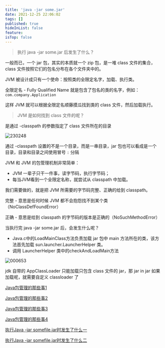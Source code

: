 ```yaml
---
title: 'java -jar some.jar'
date: 2021-12-25 22:06:02
tags: []
published: true
hideInList: false
feature: 
isTop: false
---
```

> 执行 java -jar some.jar 后发生了什么？

一般而已，一个 jar 包，其实的本质就一个 zip 包，是一堆 class 文件的集合，class 文件按照它们的包名分布在各个文件夹中的。



JVM 被设计成只有一个使命：按照类的全限定名字，加载、执行类。

全限定名 - Fully Qualified Name 就是包含了包名的类的名字，例如：`com.company.Application`



这样 JVM 就可以根据全限定名顺藤摸瓜找到类的 class 文件，然后加载执行。



> JVM 是如何找到 class 文件的呢？

是通过 -classpath 的参数指定了 class 文件所在的目录

![230248](https://image.yuhaowin.com/2021/12/25/230248.png)



通过 -classpath 设置的不是一个目录，而是一串目录，jar 包也可以看成是一个目录，目录和目录之间使用冒号 `:` 分隔



JVM 和 JVM 的包管理机制非常简单：

+ JVM 一辈子只干一件事，读字节码，执行字节码；
+ 每当JVM看到一个全限定名称，就尝试从 classpath 中加载。

我们需要做的，就是把 JVM 所需要的字节码完整、正确的给到 classpath。



完整 - 意思是任何时候 JVM 都不会抱怨找不到某个类（NoClassDefFoundError）

正确 - 意思是给到 classpath 的字节码的版本是正确的（NoSuchMethodError）



当执行完 java -jar some.jar 后，会发生什么呢？

+ Java.c中的LoadMainClass方法负责加载 jar 包中 main 方法所在的类，该方法首先加载 sun.launcher.LauncherHelper 类。
+ 调用 LauncherHelper 类中的checkAndLoadMain方法



![000653](https://image.yuhaowin.com/2021/12/26/000653.png)



jdk 自带的 AppClassLoader 只能加载只包含 class 文件的 jar，那 jar in jar 如果加载呢，就需要自定义 classloader 了



[Java包管理的那些事1](https://zhuanlan.zhihu.com/p/57834746)

[Java包管理的那些事2](https://zhuanlan.zhihu.com/p/57869026)

[Java包管理的那些事3](Java包管理的那些事3)

[Java包管理的那些事4](https://zhuanlan.zhihu.com/p/65388744)

[执行Java -jar somefile.jar时发生了什么一](https://blog.csdn.net/ROger__wonG/article/details/39900717)

[执行Java -jar somefile.jar时发生了什么二](https://blog.csdn.net/ROger__wonG/article/details/39972585)